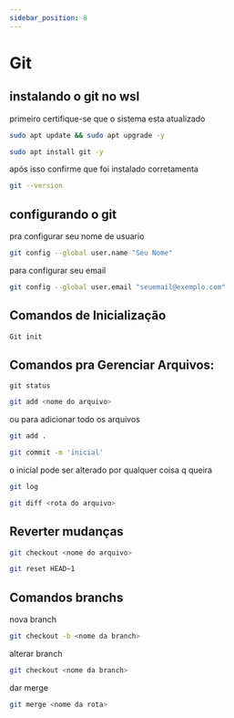 ```yaml
---
sidebar_position: 8
---
```


# Git

## instalando o git no wsl

primeiro  certifique-se que o sistema esta atualizado

```bash
sudo apt update && sudo apt upgrade -y
```

```bash
sudo apt install git -y
```
após isso confirme que foi instalado corretamenta

```bash
git --version
```


## configurando o git

pra configurar seu nome de usuario
```bash
git config --global user.name "Seu Nome"
```

para configurar seu email
```bash
git config --global user.email "seuemail@exemplo.com"
```

## Comandos de Inicialização

```bash
Git init
```

## Comandos pra Gerenciar Arquivos:

```
git status
```

```bash
git add <nome do arquivo>
```
ou
para adicionar todo os arquivos
```bash
git add .
```

```bash
git commit -m 'inicial'
```
o inicial pode ser alterado por qualquer coisa q queira

```bash
git log
```

```bash
git diff <rota do arquivo>
```

## Reverter mudanças

```bash
git checkout <nome do arquivo>
```

```bash
git reset HEAD~1
```

## Comandos branchs

nova branch

```bash
git checkout -b <nome da branch>
```

alterar branch

```bash
git checkout <nome da branch>
```

dar merge

```bash
git merge <nome da rota>
```
